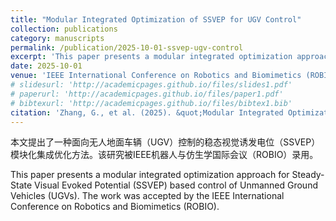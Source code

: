```yaml
---
title: "Modular Integrated Optimization of SSVEP for UGV Control"
collection: publications
category: manuscripts
permalink: /publication/2025-10-01-ssvep-ugv-control
excerpt: 'This paper presents a modular integrated optimization approach for Steady-State Visual Evoked Potential (SSVEP) based control of Unmanned Ground Vehicles (UGVs).'
date: 2025-10-01
venue: 'IEEE International Conference on Robotics and Biomimetics (ROBIO)'
# slidesurl: 'http://academicpages.github.io/files/slides1.pdf'
# paperurl: 'http://academicpages.github.io/files/paper1.pdf'
# bibtexurl: 'http://academicpages.github.io/files/bibtex1.bib'
citation: 'Zhang, G., et al. (2025). &quot;Modular Integrated Optimization of SSVEP for UGV Control.&quot; <i>IEEE International Conference on Robotics and Biomimetics (ROBIO)</i>.'
---
```


本文提出了一种面向无人地面车辆（UGV）控制的稳态视觉诱发电位（SSVEP）模块化集成优化方法。该研究被IEEE机器人与仿生学国际会议（ROBIO）录用。

This paper presents a modular integrated optimization approach for Steady-State Visual Evoked Potential (SSVEP) based control of Unmanned Ground Vehicles (UGVs). The work was accepted by the IEEE International Conference on Robotics and Biomimetics (ROBIO).

